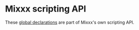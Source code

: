 # Mixxx scripting API

These [global declarations](https://mixxx.org/news/2024-08-18-controller-api-declartions/)
are part of Mixxx's own scripting API.
